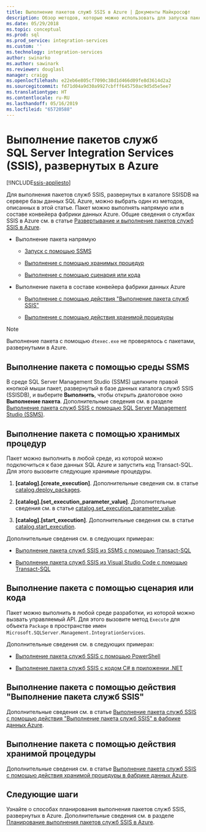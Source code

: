 ```yaml
---
title: Выполнение пакетов служб SSIS в Azure | Документы Майкрософт
description: Обзор методов, которые можно использовать для запуска пакетов служб SSIS, развернутых в базе данных SQL Azure.
ms.date: 05/29/2018
ms.topic: conceptual
ms.prod: sql
ms.prod_service: integration-services
ms.custom: ''
ms.technology: integration-services
author: swinarko
ms.author: sawinark
ms.reviewer: douglasl
manager: craigg
ms.openlocfilehash: e22eb6e805cf7090c38d1d466d09fe8d3614d2a2
ms.sourcegitcommit: fd71d04a9d30a9927cbfff645750ac9d5d5e5ee7
ms.translationtype: HT
ms.contentlocale: ru-RU
ms.lasthandoff: 05/16/2019
ms.locfileid: "65720588"
---
```

# <a name="run-sql-server-integration-services-ssis-packages-deployed-in-azure"></a>Выполнение пакетов служб SQL Server Integration Services (SSIS), развернутых в Azure

[!INCLUDE[ssis-appliesto](../../includes/ssis-appliesto-ssvrpluslinux-asdb-asdw-xxx.md)]



Для выполнения пакетов служб SSIS, развернутых в каталоге SSISDB на сервере базы данных SQL Azure, можно выбрать один из методов, описанных в этой статье. Пакет можно выполнять напрямую или в составе конвейера фабрики данных Azure. Общие сведения о службах SSIS в Azure см. в статье [Развертывание и выполнение пакетов служб SSIS в Azure](ssis-azure-lift-shift-ssis-packages-overview.md).

- Выполнение пакета напрямую

  - [Запуск с помощью SSMS](#ssms)

  - [Выполнение с помощью хранимых процедур](#sproc)

  - [Выполнение с помощью сценария или кода](#script)

- Выполнение пакета в составе конвейера фабрики данных Azure

  - [Выполнение с помощью действия "Выполнение пакета служб SSIS"](#exec_activity)

  - [Выполнение с помощью действия хранимой процедуры](#sproc_activity)

> [!NOTE]
> Выполнение пакета с помощью `dtexec.exe` не проверялось с пакетами, развернутыми в Azure.

## <a name="ssms"></a> Выполнение пакета с помощью среды SSMS

В среде SQL Server Management Studio (SSMS) щелкните правой кнопкой мыши пакет, развернутый в базе данных каталога служб SSIS (SSISDB), и выберите **Выполнить**, чтобы открыть диалоговое окно **Выполнение пакета**. Дополнительные сведения см. в разделе [Выполнение пакета служб SSIS с помощью SQL Server Management Studio (SSMS)](../ssis-quickstart-run-ssms.md).

## <a name="sproc"></a> Выполнение пакета с помощью хранимых процедур

Пакет можно выполнить в любой среде, из которой можно подключиться к базе данных SQL Azure и запустить код Transact-SQL. Для этого вызовите следующие хранимые процедуры.

1. **[catalog].[create_execution]**. Дополнительные сведения см. в статье [catalog.deploy_packages](../system-stored-procedures/catalog-create-execution-ssisdb-database.md).

2. **[catalog].[set_execution_parameter_value]**. Дополнительные сведения см. в статье [catalog.set_execution_parameter_value](../system-stored-procedures/catalog-set-execution-parameter-value-ssisdb-database.md).

3. **[catalog].[start_execution]**. Дополнительные сведения см. в статье [catalog.start_execution](../system-stored-procedures/catalog-start-execution-ssisdb-database.md).

Дополнительные сведения см. в следующих примерах:

- [Выполнение пакета служб SSIS из SSMS с помощью Transact-SQL](../ssis-quickstart-run-tsql-ssms.md)

- [Выполнение пакета служб SSIS из Visual Studio Code с помощью Transact-SQL](../ssis-quickstart-run-tsql-vscode.md)

## <a name="script"></a> Выполнение пакета с помощью сценария или кода

Пакет можно выполнить в любой среде разработки, из которой можно вызвать управляемый API. Для этого вызовите метод `Execute` для объекта `Package` в пространстве имен `Microsoft.SQLServer.Management.IntegrationServices`.

Дополнительные сведения см. в следующих примерах:

- [Выполнение пакета служб SSIS с помощью PowerShell](../ssis-quickstart-run-powershell.md)

- [Выполнение пакета служб SSIS с кодом C# в приложении .NET](../ssis-quickstart-run-dotnet.md)

## <a name="exec_activity"></a> Выполнение пакета с помощью действия "Выполнение пакета служб SSIS"

Дополнительные сведения см. в статье [Выполнение пакета служб SSIS с помощью действия "Выполнение пакета служб SSIS" в фабрике данных Azure](https://docs.microsoft.com/azure/data-factory/how-to-invoke-ssis-package-ssis-activity).

## <a name="sproc_activity"></a> Выполнение пакета с помощью действия хранимой процедуры

Дополнительные сведения см. в статье [Выполнение пакета служб SSIS с помощью действия хранимой процедуры в фабрике данных Azure](https://docs.microsoft.com/azure/data-factory/how-to-invoke-ssis-package-stored-procedure-activity).

## <a name="next-steps"></a>Следующие шаги

Узнайте о способах планирования выполнения пакетов служб SSIS, развернутых в Azure. Дополнительные сведения см. в разделе [Планирование выполнения пакетов служб SSIS в Azure](ssis-azure-schedule-packages.md).
